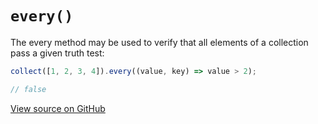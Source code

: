 # `every()`

The every method may be used to verify that all elements of a collection pass a given truth test:

```js
collect([1, 2, 3, 4]).every((value, key) => value > 2);

// false
```




[View source on GitHub](https://github.com/ecrmnn/collect.js/blob/master/src/methods/every.js)